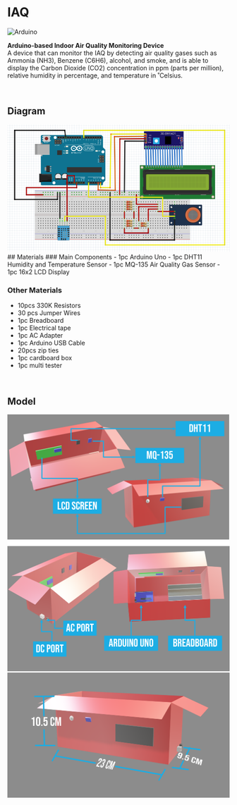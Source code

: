 # IAQ
![Arduino](https://img.shields.io/badge/-Arduino-00979D?style=for-the-badge&logo=Arduino&logoColor=white)  

**Arduino-based Indoor Air Quality Monitoring Device**  
A device that can monitor the IAQ by detecting air quality gases such as Ammonia (NH3), Benzene (C6H6), alcohol, and smoke, and is able to display the Carbon Dioxide (CO2) concentration in ppm (parts per million), relative humidity in percentage, and temperature in ˚Celsius. 

<br />

## Diagram
<img src="schematic diagram.png">
  
<br />
## Materials
### Main Components
- 1pc Arduino Uno
- 1pc DHT11 Humidity and Temperature Sensor
- 1pc MQ-135 Air Quality Gas Sensor
- 1pc 16x2 LCD Display

### Other Materials
- 10pcs 330K Resistors
- 30 pcs Jumper Wires
- 1pc Breadboard
- 1pc Electrical tape
- 1pc AC Adapter
- 1pc Arduino USB Cable
- 20pcs zip ties
- 1pc cardboard box
- 1pc multi tester  

<br />

## Model
<div>
    <img src="3D models/3D1.png">
    <img src="3D models/3D2.png">
    <img src="3D models/3D3.png">
</div>

